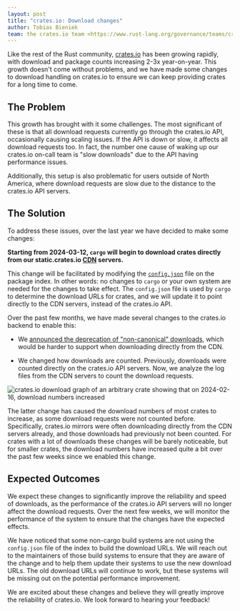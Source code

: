 ```yaml
---
layout: post
title: "crates.io: Download changes"
author: Tobias Bieniek
team: the crates.io team <https://www.rust-lang.org/governance/teams/crates-io>
---
```


Like the rest of the Rust community, [crates.io](https://crates.io) has been growing rapidly, with download and package counts increasing 2-3x year-on-year. This growth doesn't come without problems, and we have made some changes to download handling on crates.io to ensure we can keep providing crates for a long time to come.

## The Problem

This growth has brought with it some challenges. The most significant of these is that all download requests currently go through the crates.io API, occasionally causing scaling issues. If the API is down or slow, it affects all download requests too. In fact, the number one cause of waking up our crates.io on-call team is "slow downloads" due to the API having performance issues.

Additionally, this setup is also problematic for users outside of North America, where download requests are slow due to the distance to the crates.io API servers.

## The Solution

To address these issues, over the last year we have decided to make some changes:

**Starting from 2024-03-12, `cargo` will begin to download crates directly from our static.crates.io [CDN](https://en.wikipedia.org/wiki/Content_delivery_network) servers.** 

This change will be facilitated by modifying the [`config.json`](https://github.com/rust-lang/crates.io-index/blob/master/config.json) file on the package index. In other words: no changes to `cargo` or your own system are needed for the changes to take effect. The `config.json` file is used by `cargo` to determine the download URLs for crates, and we will update it to point directly to the CDN servers, instead of the crates.io API.

Over the past few months, we have made several changes to the crates.io backend to enable this:

- We [announced the deprecation of "non-canonical" downloads](https://blog.rust-lang.org/2023/10/27/crates-io-non-canonical-downloads.html), which would be harder to support when downloading directly from the CDN.

- We changed how downloads are counted. Previously, downloads were counted directly on the crates.io API servers. Now, we analyze the log files from the CDN servers to count the download requests.

![crates.io download graph of an arbitrary crate showing that on 2024-02-16, download numbers increased](../../../images/2024-03-11-crates-io-download-changes/download-graph.png)

The latter change has caused the download numbers of most crates to increase, as some download requests were not counted before. Specifically, crates.io mirrors were often downloading directly from the CDN servers already, and those downloads had previously not been counted. For crates with a lot of downloads these changes will be barely noticeable, but for smaller crates, the download numbers have increased quite a bit over the past few weeks since we enabled this change.


## Expected Outcomes

We expect these changes to significantly improve the reliability and speed of downloads, as the performance of the crates.io API servers will no longer affect the download requests. Over the next few weeks, we will monitor the performance of the system to ensure that the changes have the expected effects.

We have noticed that some non-cargo build systems are not using the `config.json` file of the index to build the download URLs. We will reach out to the maintainers of those build systems to ensure that they are aware of the change and to help them update their systems to use the new download URLs. The old download URLs will continue to work, but these systems will be missing out on the potential performance improvement.

We are excited about these changes and believe they will greatly improve the reliability of crates.io. We look forward to hearing your feedback!
